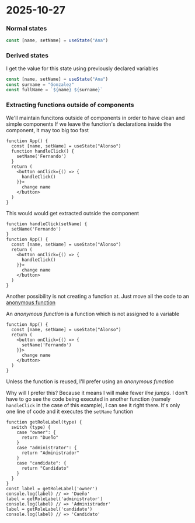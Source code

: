 # 2025-10-27

### Normal states

```jsx
const [name, setName] = useState("Ana")
```

### Derived states

I get the value for this state using previously declared variables

```jsx
const [name, setName] = useState("Ana")
const surname = "Gonzalez"
const fullName = `${name} ${surname}`
```

### Extracting functions outside of components

We'll maintain funcitons outside of components in order to have clean and simple components
If we leave the function's declarations inside the component, it may too big too fast

```tsx
function App() {
  const [name, setName] = useState("Alonso")
  function handleClick() {
    setName('Fernando')
  }
  return (
    <button onClick={() => {
      handleClick()
    }}>
      change name
    </button>
  )
}
```

This would would get extracted outside the component

```tsx
function handleClick(setName) {
  setName('Fernando')
}
function App() {
  const [name, setName] = useState("Alonso")
  return (
    <button onClick={() => {
      handleClick()
    }}>
      change name
    </button>
  )
}
```

Another possibility is not creating a function at. Just move all the code to an [anonymous function](https://en.wikipedia.org/wiki/Anonymous_function)

An _anonymous function_ is a function which is not assigned to a variable

```tsx
function App() {
  const [name, setName] = useState("Alonso")
  return (
    <button onClick={() => {
      setName('Fernando')
    }}>
      change name
    </button>
  )
}
```

Unless the function is reused, I'll prefer using an _anonymous function_

Why will I prefer this? Because it means I will make fewer _line jumps_. I don't have to go see the code being executed in another function (namely `handleClick` in the case of this example), I can see it right there. It's only one line of code and it executes the `setName` function

```tsx
function getRoleLabel(type) {
  switch (type) {
    case "owner": {
      return "Dueño"
    }
    case "administrator": {
      return "Administrador"
    }
    case "candidate": {
      return "Candidato"
    }
  }
}
const label = getRoleLabel('owner')
console.log(label) // => 'Dueño'
label = getRoleLabel('administrator')
console.log(label) // => 'Administrador'
label = getRoleLabel('candidate')
console.log(label) // => 'Candidato'
```
